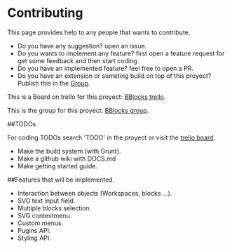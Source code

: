 # Contributing

This page provides help to any people that wants to contribute.

- Do you have any suggestion? open an issue.
- Do you wants to implement any feature? first open a feature request for get some feedback and then start coding.
- Do you have an implemented feature? feel free to open a PR.
- Do you have an extension or someting build on top of this proyect? Publish this in the [Group][BBlocks-group].

This is a Board on trello for this proyect: [BBlocks trello][BBlocks-trello].

This is the group for this proyect: [BBlocks group][BBlocks-group].

[BBlocks-group]: https://groups.google.com/forum/?hl=es#!forum/bblocks
[BBlocks-trello]: https://trello.com/b/0u71Uj56/bblocks-js

##TODOs

For coding TODOs search 'TODO' in the proyect or visit the [trello board][BBlocks-trello].

- Make the build system (with Grunt).
- Make a github wiki with DOCS.md
- Make getting started guide.

##Features that will be implemented.

- Interaction between objects (Workspaces, blocks ...).
- SVG text input field.
- Multiple blocks selection.
- SVG contextmenu.
- Custom menus.
- Pugins API.
- Styling API.
